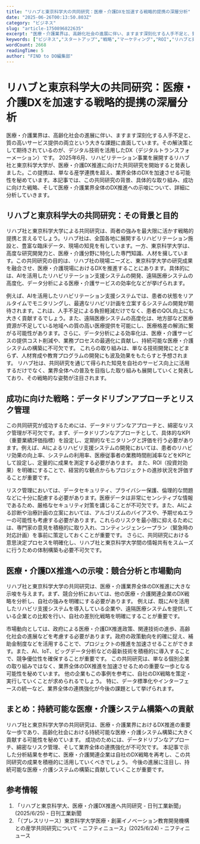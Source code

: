 ```yaml
---
title: "リハブと東京科学大の共同研究：医療・介護DXを加速する戦略的提携の深層分析"
date: "2025-06-26T00:13:50.803Z"
category: "ビジネス"
slug: "article-1750896822635"
excerpt: "医療・介護業界は、高齢化社会の進展に伴い、ますます深刻化する人手不足と、質の高いサービス提供の両立という大きな課題に直面しています。その解決策として期待されているのが、デジタル技術を活用したDX（デジタルトランスフォーメーション）です。  2025年6月、リハビリテーション事業を展開するリハブ社と東..."
keywords: ["ビジネス","スタートアップ","戦略","マーケティング","ROI","リハブと東京科学大の共同研究：医療・介護DXを加速する戦略的提携の深層分析"]
wordCount: 2668
readingTime: 5
author: "FIND to DO編集部"
---
```


# リハブと東京科学大の共同研究：医療・介護DXを加速する戦略的提携の深層分析

医療・介護業界は、高齢化社会の進展に伴い、ますます深刻化する人手不足と、質の高いサービス提供の両立という大きな課題に直面しています。その解決策として期待されているのが、デジタル技術を活用したDX（デジタルトランスフォーメーション）です。  2025年6月、リハビリテーション事業を展開するリハブ社と東京科学大学が、医療・介護DX推進に向けた共同研究を開始すると発表しました。この提携は、単なる産学連携を超え、業界全体のDXを加速させる可能性を秘めています。本記事では、この共同研究の背景、具体的な取り組み、成功に向けた戦略、そして医療・介護業界全体のDX推進への示唆について、詳細に分析していきます。


## リハブと東京科学大の共同研究：その背景と目的

リハブ社と東京科学大学による共同研究は、両者の強みを最大限に活かす戦略的提携と言えるでしょう。リハブ社は、全国各地に展開するリハビリテーション施設と、豊富な臨床データ、現場の知見を有しています。一方、東京科学大学は、高度な研究開発力と、医療・介護分野に特化した専門知識、人材を擁しています。この共同研究の目的は、リハブ社の現場ニーズと、東京科学大学の研究成果を融合させ、医療・介護現場におけるDXを推進することにあります。具体的には、AIを活用したリハビリテーション支援システムの開発、遠隔医療システムの高度化、データ分析による医療・介護サービスの効率化などが挙げられます。

例えば、AIを活用したリハビリテーション支援システムでは、患者の状態をリアルタイムでモニタリングし、最適なリハビリ計画を立案するシステムの開発が期待されます。これは、人手不足による負担軽減だけでなく、患者のQOL向上にも大きく貢献するでしょう。また、遠隔医療システムの高度化は、地方部など医療資源が不足している地域への質の高い医療提供を可能にし、医療格差の解消に繋がる可能性があります。さらに、データ分析による効率化は、医療・介護サービスの提供コスト削減や、業務プロセスの最適化に貢献し、持続可能な医療・介護システムの構築に不可欠です。  これらの取り組みは、単なる技術開発にとどまらず、人材育成や教育プログラムの開発にも波及効果をもたらすと予想されます。  リハブ社は、共同研究を通じて得られた知見を自社のサービス向上に活用するだけでなく、業界全体への普及を目指した取り組みも展開していくと発表しており、その戦略的な姿勢が注目されます。


## 成功に向けた戦略：データドリブンアプローチとリスク管理

この共同研究が成功するためには、データドリブンなアプローチと、綿密なリスク管理が不可欠です。まず、データドリブンなアプローチとして、具体的なKPI（重要業績評価指標）を設定し、定期的なモニタリングと評価を行う必要があります。例えば、AIによるリハビリ支援システムの開発においては、患者のリハビリ効果の向上率、システムの利用率、医療従事者の業務時間削減率などをKPIとして設定し、定量的に成果を測定する必要があります。  また、ROI（投資対効果）を明確にすることで、経営的な観点からもプロジェクトの進捗状況を評価することが重要です。

リスク管理においては、データセキュリティ、プライバシー保護、倫理的な問題などに十分に配慮する必要があります。医療データは非常にセンシティブな情報であるため、厳格なセキュリティ対策を講じることが不可欠です。また、AIによる診断や治療計画の立案においては、アルゴリズムのバイアスや、予期せぬエラーの可能性も考慮する必要があります。これらのリスクを最小限に抑えるためには、専門家の意見を積極的に取り入れ、コンティンジェンシープラン（緊急時の対応計画）を事前に策定しておくことが重要です。  さらに、共同研究における意思決定プロセスを明確化し、リハブ社と東京科学大学間の情報共有をスムーズに行うための体制構築も必要不可欠です。


## 医療・介護DX推進への示唆：競合分析と市場動向

リハブ社と東京科学大学の共同研究は、医療・介護業界全体のDX推進に大きな示唆を与えます。まず、競合分析においては、他の医療・介護関連企業のDX戦略を分析し、自社の強みを明確にする必要があります。  例えば、既にAIを活用したリハビリ支援システムを導入している企業や、遠隔医療システムを提供している企業との比較を行い、自社の差別化戦略を明確にすることが重要です。

市場動向としては、政府による医療・介護DX推進政策、関連技術の進歩、高齢化社会の進展などを考慮する必要があります。政府の政策動向を的確に捉え、補助金制度などを活用することで、プロジェクトの推進を加速させることができます。また、AI、IoT、ビッグデータ分析などの最新技術を積極的に導入することで、競争優位性を確保することが重要です。  この共同研究は、単なる個別企業の取り組みではなく、業界全体のDX推進を加速させるための重要な一歩となる可能性を秘めています。  他の企業もこの事例を参考に、自社のDX戦略を策定・実行していくことが求められるでしょう。  特に、データ標準化やインターフェースの統一など、業界全体の連携強化が今後の課題として挙げられます。


## まとめ：持続可能な医療・介護システム構築への貢献

リハブ社と東京科学大学の共同研究は、医療・介護業界におけるDX推進の重要な一歩であり、高齢化社会における持続可能な医療・介護システム構築に大きく貢献する可能性を秘めています。  成功のためには、データドリブンなアプローチ、綿密なリスク管理、そして業界全体の連携強化が不可欠です。  本記事で示した分析結果を参考に、医療・介護関連企業は自社のDX戦略を再考し、この共同研究の成果を積極的に活用していくべきでしょう。  今後の進展に注目し、持続可能な医療・介護システムの構築に貢献していくことが重要です。


## 参考情報

1. 「リハブと東京科学大、医療・介護DX推進へ共同研究 - 日刊工業新聞」(2025/6/25) - 日刊工業新聞
2. 「（プレスリリース）東京科学大学医療・創薬イノベーション教育開発機構との産学共同研究について - ニフティニュース」(2025/6/24) - ニフティニュース
